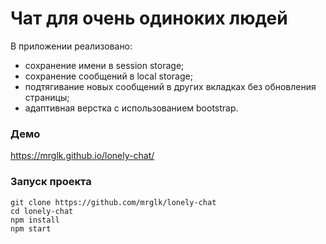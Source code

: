 # Чат для очень одиноких людей

В приложении реализовано:

- сохранение имени в session storage;
- сохранение сообщений в local storage;
- подтягивание новых сообщений в других вкладках без обновления страницы;
- адаптивная верстка с использованием bootstrap.

### Демо

https://mrglk.github.io/lonely-chat/

### Запуск проекта

```
git clone https://github.com/mrglk/lonely-chat
cd lonely-chat
npm install
npm start
```

